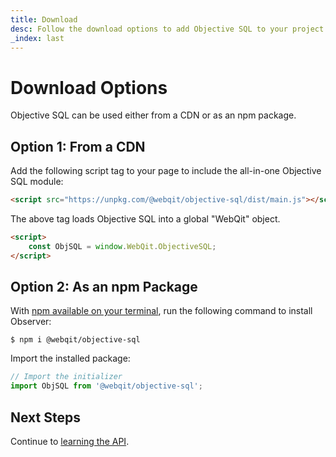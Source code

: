 ```yaml
---
title: Download
desc: Follow the download options to add Objective SQL to your project.
_index: last
---
```

# Download Options

Objective SQL can be used either from a CDN or as an npm package.

## Option 1: From a CDN

Add the following script tag to your page to include the all-in-one Objective SQL module:

```html
<script src="https://unpkg.com/@webqit/objective-sql/dist/main.js"></script>
```

The above tag loads Objective SQL into a global "WebQit" object.

```html
<script>
    const ObjSQL = window.WebQit.ObjectiveSQL;
</script>
```

## Option 2: As an npm Package

With [npm available on your terminal](https://docs.npmjs.com/downloading-and-installing-node-js-and-npm), run the following command to install Observer:

```text
$ npm i @webqit/objective-sql
```

Import the installed package:

```js
// Import the initializer
import ObjSQL from '@webqit/objective-sql';
```

## Next Steps

Continue to [learning the API](../../learn).
